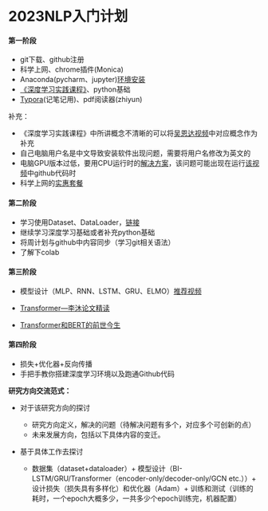 #  2023NLP入门计划

#### 第一阶段

- git下载、github注册
- 科学上网、chrome插件(Monica)
- Anaconda(pycharm、jupyter)[环境安装](https://www.bilibili.com/video/BV1Cr4y1u76N/?p=1&vd_source=34aeeada8339494fe0443522c5c2f1e5)
- [《深度学习实践课程》](https://www.bilibili.com/video/BV1Y7411d7Ys/?spm_id_from=333.999.0.0&vd_source=c98fad59c69f91a794e1744235745aa0)、python基础
- [Typora](https://www.bilibili.com/read/cv20511672)(记笔记用)、pdf阅读器(zhiyun)

补充：

- 《深度学习实践课程》中所讲概念不清晰的可以将[吴恩达视频](https://b23.tv/EIR7TwB)中对应概念作为补充
- 自己电脑用户名是中文导致安装软件出现问题，需要将用户名修改为英文的
- 电脑GPU版本过低，要用CPU运行时的[解决方案](https://blog.csdn.net/qq_42667229/article/details/120468552)，该问题可能出现在运行[该视频](https://www.bilibili.com/video/BV11Z4y1f7u3/?spm_id_from=333.999.top_right_bar_window_custom_collection.content.click)中github代码时
- 科学上网的[实惠套餐](https://mojie.me/#/dashboard)

#### 第二阶段

- 学习使用Dataset、DataLoader，[链接](https://www.bilibili.com/video/BV1bM411L7Qi/?spm_id_from=333.999.top_right_bar_window_custom_collection.content.click&vd_source=c98fad59c69f91a794e1744235745aa0)
- 继续学习深度学习基础或者补充python基础
- 将周计划与github中内容同步（学习git相关语法）
- 了解下colab

#### 第三阶段

- 模型设计（MLP、RNN、LSTM、GRU、ELMO）[推荐视频](https://www.bilibili.com/video/BV1Ky4y1g7Nk/?spm_id_from=333.999.0.0&vd_source=c98fad59c69f91a794e1744235745aa0)
- [Transformer—李沐论文精读](https://www.bilibili.com/video/BV1pu411o7BE/?spm_id_from=333.999.0.0)

- [Transformer和BERT的前世今生](https://www.bilibili.com/video/BV11v4y137sN/?spm_id_from=333.999.0.0&vd_source=c98fad59c69f91a794e1744235745aa0)  
#### 第四阶段

  - 损失+优化器+反向传播
- 手把手教你搭建深度学习环境以及跑通Github代码
  

**研究方向交流范式：**

- 对于该研究方向的探讨
  - 研究方向定义，解决的问题（待解决问题有多个，对应多个可创新的点）
  - 未来发展方向，包括以下具体内容的变迁。

- 基于具体工作去探讨

  - 数据集（dataset+dataloader）+ 模型设计（BI-LSTM/GRU/Transformer（encoder-only/decoder-only/GCN etc.））+ 设计损失（损失具有多样化）和优化器（Adam）+ 训练和测试（训练的耗时，一个epoch大概多少，一共多少个epoch训练完，机器配置）

  

